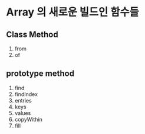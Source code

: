 # Array 의 새로운 빌드인 함수들

## Class Method
1. from
2. of

## prototype method
1. find
2. findIndex
3. entries
4. keys
5. values
6. copyWithin
7. fill

